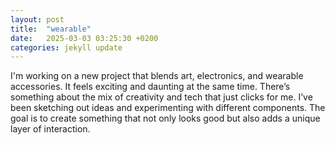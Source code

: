 ```yaml
---
layout: post
title:  "wearable"
date:   2025-03-03 03:25:30 +0200
categories: jekyll update
---
```

I'm working on a new project that blends art, electronics, and wearable accessories. It feels exciting and daunting at the same time. There’s something about the mix of creativity and tech that just clicks for me. I’ve been sketching out ideas and experimenting with different components. The goal is to create something that not only looks good but also adds a unique layer of interaction.
